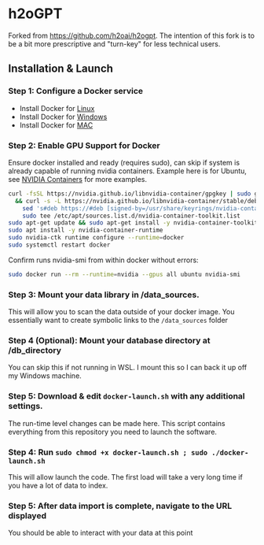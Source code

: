 # h2oGPT

Forked from https://github.com/h2oai/h2ogpt. The intention of this fork is to be a bit more prescriptive and "turn-key" for less technical users.

## Installation & Launch
### Step 1: Configure a Docker service
* Install Docker for [Linux](https://docs.docker.com/engine/install/ubuntu/)
* Install Docker for [Windows](https://docs.docker.com/desktop/install/windows-install/)
* Install Docker for [MAC](https://docs.docker.com/desktop/install/mac-install/)

### Step 2: Enable GPU Support for Docker

Ensure docker installed and ready (requires sudo), can skip if system is already capable of running nvidia containers.  Example here is for Ubuntu, see [NVIDIA Containers](https://docs.nvidia.com/datacenter/cloud-native/container-toolkit/install-guide.html#docker) for more examples.
```bash
curl -fsSL https://nvidia.github.io/libnvidia-container/gpgkey | sudo gpg --dearmor -o /usr/share/keyrings/nvidia-container-toolkit-keyring.gpg \
  && curl -s -L https://nvidia.github.io/libnvidia-container/stable/deb/nvidia-container-toolkit.list | \
    sed 's#deb https://#deb [signed-by=/usr/share/keyrings/nvidia-container-toolkit-keyring.gpg] https://#g' | \
    sudo tee /etc/apt/sources.list.d/nvidia-container-toolkit.list
sudo apt-get update && sudo apt-get install -y nvidia-container-toolkit-base
sudo apt install -y nvidia-container-runtime
sudo nvidia-ctk runtime configure --runtime=docker
sudo systemctl restart docker
```

Confirm runs nvidia-smi from within docker without errors:
```bash
sudo docker run --rm --runtime=nvidia --gpus all ubuntu nvidia-smi
```

### Step 3: Mount your data library in /data_sources.
This will allow you to scan the data outside of your docker image.
You essentially want to create symbolic links to the `/data_sources` folder

### Step 4 (Optional): Mount your database directory at /db_directory
You can skip this if not running in WSL. I mount this so I can back it up off my Windows machine. 

### Step 5: Download & edit `docker-launch.sh` with any additional settings.
The run-time level changes can be made here. This script contains everything from this repository you need to launch the software.

### Step 4: Run `sudo chmod +x docker-launch.sh ; sudo ./docker-launch.sh`
This will allow launch the code. The first load will take a very long time if you have a lot of data to index.

### Step 5: After data import is complete, navigate to the URL displayed
You should be able to interact with your data at this point
